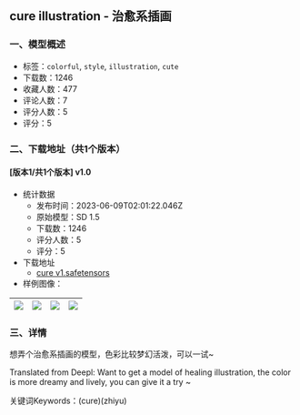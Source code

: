 ## cure illustration - 治愈系插画
### 一、模型概述

- 标签：`colorful`, `style`, `illustration`, `cute`
- 下载数：1246
- 收藏人数：477
- 评论人数：7
- 评分人数：5
- 评分：5

### 二、下载地址（共1个版本）

#### [版本1/共1个版本] v1.0

- 统计数据
  - 发布时间：2023-06-09T02:01:22.046Z
  - 原始模型：SD 1.5
  - 下载数：1246
  - 评分人数：5
  - 评分：5
- 下载地址
  - [cure v1.safetensors](https://civitai.com/api/download/models/92103)
- 样例图像：

| <img src="https://image.civitai.com/xG1nkqKTMzGDvpLrqFT7WA/9efa8c44-b471-4059-822f-3dd03e3d5130/width=450/1079456.jpeg" /> | <img src="https://image.civitai.com/xG1nkqKTMzGDvpLrqFT7WA/6a3947dc-0e2f-4466-8da4-0aa9c43e3874/width=450/1096604.jpeg" /> | <img src="https://image.civitai.com/xG1nkqKTMzGDvpLrqFT7WA/ddd630cd-bdf6-4d8b-a497-882e5cefea93/width=450/1096603.jpeg" /> | <img src="https://image.civitai.com/xG1nkqKTMzGDvpLrqFT7WA/d81942dd-73c4-4760-82ea-43aaeb6daf85/width=450/1079467.jpeg" /> |
| ---- | ---- | ---- | ---- |


### 三、详情
<p>想弄个治愈系插画的模型，色彩比较梦幻活泼，可以一试~</p><p>Translated from Deepl: Want to get a model of healing illustration, the color is more dreamy and lively, you can give it a try ~</p><p>关键词Keywords：(cure)(zhiyu)</p>